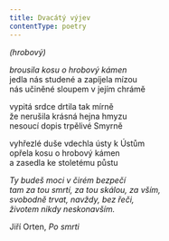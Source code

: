 ```yaml
---
title: Dvacátý výjev
contentType: poetry
---
```


<section>

_(hrobový)_

_brousila kosu o hrobový kámen_  
jedla nás studené a zapíjela mízou  
nás učiněné sloupem v jejím chrámě

</section>

<section>

vypitá srdce drtila tak mírně  
že nerušila krásná hejna hmyzu  
nesoucí dopis trpělivé Smyrně

</section>

<section>

vyhřezlé duše vdechla ústy k Ústům  
opřela kosu o hrobový kámen  
a zasedla ke stoletému půstu

</section>

<section>

_Ty budeš moci v čirém bezpečí  
tam za tou smrtí, za tou skálou, za vším,  
svobodně trvat, navždy, bez řeči,  
životem nikdy neskonavším._

</section>

<section>

Jiří Orten, _Po smrti_

</section>
